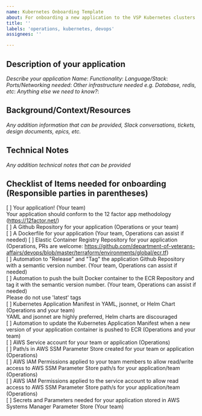 ```yaml
---
name: Kubernetes Onboarding Template
about: For onboarding a new application to the VSP Kubernetes clusters
title: ''
labels: 'operations, kubernetes, devops'
assignees: ''

---
```

## Description of your application
_Describe your application_
_Name_:
_Functionality_:
_Language/Stack_:
_Ports/Networking needed_:
_Other infrastructure needed e.g. Database, redis, etc_:
_Anything else we need to know?_:

## Background/Context/Resources
_Any addition information that can be provided, Slack conversations, tickets, design documents, epics, etc._

## Technical Notes
_Any addition technical notes that can be provided_

## Checklist of Items needed for onboarding (Responsible parties in parentheses)
[ ] Your application! (Your team)  
    Your application should conform to the 12 factor app methodology (https://12factor.net/)  
[ ] A Github Repository for your application (Operations or your team)   
[ ] A Dockerfile for your application (Your team, Operations can assist if needed) 
[ ] Elastic Container Registry Repository for your application (Operations, PRs are welcome: https://github.com/department-of-veterans-affairs/devops/blob/master/terraform/environments/global/ecr.tf)  
[ ] Automation to "Release" and "Tag" the application Github Repository with a semantic version number. (Your team, Operations can assist if needed)  
[ ] Automation to push the built Docker container to the ECR Repository and tag it with the semantic version number. (Your team, Operations can assist if needed)  
    Please do not use 'latest' tags  
[ ] Kubernetes Application Manifest in YAML, jsonnet, or Helm Chart (Operations and your team)  
    YAML and jsonnet are highly preferred, Helm charts are discouraged  
[ ] Automation to update the Kubernetes Application Manifest when a new version of your application container is pushed to ECR (Operations and your team)  
[ ] AWS Service account for your team or application (Operations)  
[ ] Path/s in AWS SSM Parameter Store created for your team or application (Operations)  
[ ] AWS IAM Permissions applied to your team members to allow read/write access to AWS SSM Parameter Store path/s for your application/team (Operations)  
[ ] AWS IAM Permissions applied to the service account to allow read access to AWS SSM Parameter Store path/s for your application/team (Operations)  
[ ] Secrets and Parameters needed for your application stored in AWS Systems Manager Parameter Store (Your team)  

